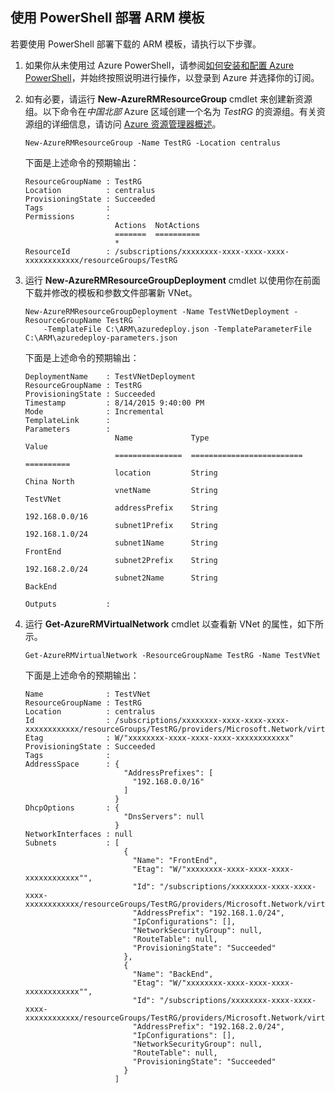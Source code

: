 ## 使用 PowerShell 部署 ARM 模板

若要使用 PowerShell 部署下载的 ARM 模板，请执行以下步骤。

1. 如果你从未使用过 Azure PowerShell，请参阅[如何安装和配置 Azure PowerShell](https://docs.microsoft.com/powershell/azureps-cmdlets-docs)，并始终按照说明进行操作，以登录到 Azure 并选择你的订阅。

3. 如有必要，请运行 **New-AzureRMResourceGroup** cmdlet 来创建新资源组。以下命令在*中国北部* Azure 区域创建一个名为 *TestRG* 的资源组。有关资源组的详细信息，请访问 [Azure 资源管理器概述](../articles/azure-resource-manager/resource-group-overview.md)。

    ```
    New-AzureRMResourceGroup -Name TestRG -Location centralus
    ```

    下面是上述命令的预期输出：

    ```
    ResourceGroupName : TestRG
    Location          : centralus
    ProvisioningState : Succeeded
    Tags              :
    Permissions       :
                        Actions  NotActions
                        =======  ==========
                        *
    ResourceId        : /subscriptions/xxxxxxxx-xxxx-xxxx-xxxx-xxxxxxxxxxxx/resourceGroups/TestRG
    ```

4. 运行 **New-AzureRMResourceGroupDeployment** cmdlet 以使用你在前面下载并修改的模板和参数文件部署新 VNet。

    ```
    New-AzureRMResourceGroupDeployment -Name TestVNetDeployment -ResourceGroupName TestRG `
        -TemplateFile C:\ARM\azuredeploy.json -TemplateParameterFile C:\ARM\azuredeploy-parameters.json
    ```

    下面是上述命令的预期输出：

    ```
    DeploymentName    : TestVNetDeployment
    ResourceGroupName : TestRG
    ProvisioningState : Succeeded
    Timestamp         : 8/14/2015 9:40:00 PM
    Mode              : Incremental
    TemplateLink      :
    Parameters        :
                        Name             Type                       Value
                        ===============  =========================  ==========
                        location         String                     China North
                        vnetName         String                     TestVNet
                        addressPrefix    String                     192.168.0.0/16
                        subnet1Prefix    String                     192.168.1.0/24
                        subnet1Name      String                     FrontEnd
                        subnet2Prefix    String                     192.168.2.0/24
                        subnet2Name      String                     BackEnd

    Outputs           :
    ```

5. 运行 **Get-AzureRMVirtualNetwork** cmdlet 以查看新 VNet 的属性，如下所示。

    ```
    Get-AzureRMVirtualNetwork -ResourceGroupName TestRG -Name TestVNet
    ```

    下面是上述命令的预期输出：

    ```
    Name              : TestVNet
    ResourceGroupName : TestRG
    Location          : centralus
    Id                : /subscriptions/xxxxxxxx-xxxx-xxxx-xxxx-xxxxxxxxxxxx/resourceGroups/TestRG/providers/Microsoft.Network/virtualNetworks/TestVNet
    Etag              : W/"xxxxxxxx-xxxx-xxxx-xxxx-xxxxxxxxxxxx"
    ProvisioningState : Succeeded
    Tags              :
    AddressSpace      : {
                          "AddressPrefixes": [
                            "192.168.0.0/16"
                          ]
                        }
    DhcpOptions       : {
                          "DnsServers": null
                        }
    NetworkInterfaces : null
    Subnets           : [
                          {
                            "Name": "FrontEnd",
                            "Etag": "W/"xxxxxxxx-xxxx-xxxx-xxxx-xxxxxxxxxxxx"",
                            "Id": "/subscriptions/xxxxxxxx-xxxx-xxxx-xxxx-xxxxxxxxxxxx/resourceGroups/TestRG/providers/Microsoft.Network/virtualNetworks/TestVNet/subnets/FrontEnd",
                            "AddressPrefix": "192.168.1.0/24",
                            "IpConfigurations": [],
                            "NetworkSecurityGroup": null,
                            "RouteTable": null,
                            "ProvisioningState": "Succeeded"
                          },
                          {
                            "Name": "BackEnd",
                            "Etag": "W/"xxxxxxxx-xxxx-xxxx-xxxx-xxxxxxxxxxxx"",
                            "Id": "/subscriptions/xxxxxxxx-xxxx-xxxx-xxxx-xxxxxxxxxxxx/resourceGroups/TestRG/providers/Microsoft.Network/virtualNetworks/TestVNet/subnets/BackEnd",
                            "AddressPrefix": "192.168.2.0/24",
                            "IpConfigurations": [],
                            "NetworkSecurityGroup": null,
                            "RouteTable": null,
                            "ProvisioningState": "Succeeded"
                          }
                        ]
    ```

<!---HONumber=79-->
